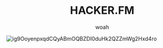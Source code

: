 <div align="center">
  <h1> HACKER.FM </h1>
  <p>woah</p>
</div>

![ig9OoyenpxqdCQyABmOQBZDI0duHk2QZZmWg2Hxd4ro](https://user-images.githubusercontent.com/18376481/139560028-bb9cd4a1-bb10-406e-bf87-74df9d8edf35.jpg)
